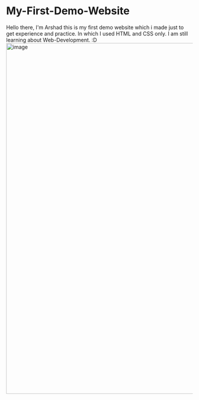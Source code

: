 # My-First-Demo-Website
Hello there, I'm Arshad this is my first demo website which i made just to get experience and practice. In which I used HTML and CSS only. I am still learning about Web-Development. :D
<img width="947" alt="image" src="https://user-images.githubusercontent.com/80751691/168217211-85124624-a62e-447c-94d2-beebab364a61.png">
